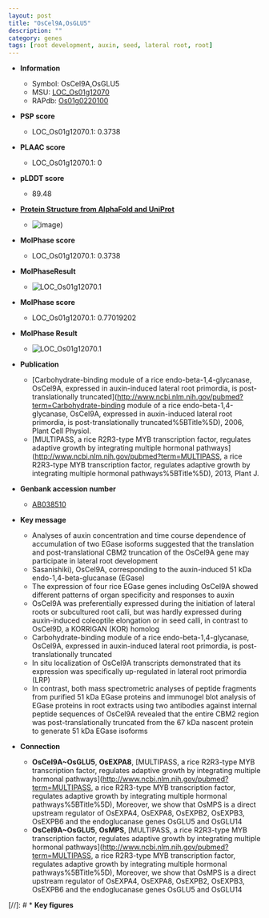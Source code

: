 ```yaml
---
layout: post
title: "OsCel9A,OsGLU5"
description: ""
category: genes
tags: [root development, auxin, seed, lateral root, root]
---
```


* **Information**  
    + Symbol: OsCel9A,OsGLU5  
    + MSU: [LOC_Os01g12070](http://rice.plantbiology.msu.edu/cgi-bin/ORF_infopage.cgi?orf=LOC_Os01g12070)  
    + RAPdb: [Os01g0220100](http://rapdb.dna.affrc.go.jp/viewer/gbrowse_details/irgsp1?name=Os01g0220100)  

* **PSP score**  
    + LOC_Os01g12070.1: 0.3738 

* **PLAAC score**  
    + LOC_Os01g12070.1: 0 

* **pLDDT score**
    + 89.48

* **[Protein Structure from AlphaFold and UniProt](https://www.uniprot.org/uniprotkb/Q5NAT0/entry#structure)**
    + ![image](https://ricepsp.github.io/images/Q5/AF-Q5NAT0-F1.png))

* **MolPhase score**
    + LOC_Os01g12070.1: 0.3738

* **MolPhaseResult**
    + ![LOC_Os01g12070.1](https://ricepsp.github.io/pictures/LOC_Os01g/LOC_Os01g12070.1.png)

* **MolPhase score**
    + LOC_Os01g12070.1: 0.77019202

* **MolPhase Result**
    + ![LOC_Os01g12070.1](https://304243504.github.io/Pictures/LOC_Os01g/LOC_Os01g12070.1.png)

* **Publication**  
    + [Carbohydrate-binding module of a rice endo-beta-1,4-glycanase, OsCel9A, expressed in auxin-induced lateral root primordia, is post-translationally truncated](http://www.ncbi.nlm.nih.gov/pubmed?term=Carbohydrate-binding module of a rice endo-beta-1,4-glycanase, OsCel9A, expressed in auxin-induced lateral root primordia, is post-translationally truncated%5BTitle%5D), 2006, Plant Cell Physiol.
    + [MULTIPASS, a rice R2R3-type MYB transcription factor, regulates adaptive growth by integrating multiple hormonal pathways](http://www.ncbi.nlm.nih.gov/pubmed?term=MULTIPASS, a rice R2R3-type MYB transcription factor, regulates adaptive growth by integrating multiple hormonal pathways%5BTitle%5D), 2013, Plant J.

* **Genbank accession number**  
    + [AB038510](http://www.ncbi.nlm.nih.gov/nuccore/AB038510)

* **Key message**  
    + Analyses of auxin concentration and time course dependence of accumulation of two EGase isoforms suggested that the translation and post-translational CBM2 truncation of the OsCel9A gene may participate in lateral root development
    + Sasanishiki), OsCel9A, corresponding to the auxin-induced 51 kDa endo-1,4-beta-glucanase (EGase)
    + The expression of four rice EGase genes including OsCel9A showed different patterns of organ specificity and responses to auxin
    + OsCel9A was preferentially expressed during the initiation of lateral roots or subcultured root calli, but was hardly expressed during auxin-induced coleoptile elongation or in seed calli, in contrast to OsCel9D, a KORRIGAN (KOR) homolog
    + Carbohydrate-binding module of a rice endo-beta-1,4-glycanase, OsCel9A, expressed in auxin-induced lateral root primordia, is post-translationally truncated
    + In situ localization of OsCel9A transcripts demonstrated that its expression was specifically up-regulated in lateral root primordia (LRP)
    + In contrast, both mass spectrometric analyses of peptide fragments from purified 51 kDa EGase proteins and immunogel blot analysis of EGase proteins in root extracts using two antibodies against internal peptide sequences of OsCel9A revealed that the entire CBM2 region was post-translationally truncated from the 67 kDa nascent protein to generate 51 kDa EGase isoforms

* **Connection**  
    + __OsCel9A~OsGLU5__, __OsEXPA8__, [MULTIPASS, a rice R2R3-type MYB transcription factor, regulates adaptive growth by integrating multiple hormonal pathways](http://www.ncbi.nlm.nih.gov/pubmed?term=MULTIPASS, a rice R2R3-type MYB transcription factor, regulates adaptive growth by integrating multiple hormonal pathways%5BTitle%5D), Moreover, we show that OsMPS is a direct upstream regulator of OsEXPA4, OsEXPA8, OsEXPB2, OsEXPB3, OsEXPB6 and the endoglucanase genes OsGLU5 and OsGLU14
    + __OsCel9A~OsGLU5__, __OsMPS__, [MULTIPASS, a rice R2R3-type MYB transcription factor, regulates adaptive growth by integrating multiple hormonal pathways](http://www.ncbi.nlm.nih.gov/pubmed?term=MULTIPASS, a rice R2R3-type MYB transcription factor, regulates adaptive growth by integrating multiple hormonal pathways%5BTitle%5D), Moreover, we show that OsMPS is a direct upstream regulator of OsEXPA4, OsEXPA8, OsEXPB2, OsEXPB3, OsEXPB6 and the endoglucanase genes OsGLU5 and OsGLU14

[//]: # * **Key figures**  


